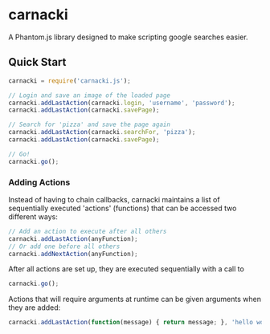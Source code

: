 # carnacki
A Phantom.js library designed to make scripting google searches easier.

## Quick Start
```javascript
carnacki = require('carnacki.js');

// Login and save an image of the loaded page
carnacki.addLastAction(carnacki.login, 'username', 'password');
carnacki.addLastAction(carnacki.savePage);

// Search for 'pizza' and save the page again
carnacki.addLastAction(carnacki.searchFor, 'pizza');
carnacki.addLastAction(carnacki.savePage);

// Go!
carnacki.go();
```

### Adding Actions
Instead of having to chain callbacks, carnacki maintains a list of sequentially executed 'actions' (functions) that can be accessed two different ways:
```javascript
// Add an action to execute after all others
carnacki.addLastAction(anyFunction);
// Or add one before all others 
carnacki.addNextAction(anyFunction);
```
After all actions are set up, they are executed sequentially with a call to
```javascript
carnacki.go();
```
Actions that will require arguments at runtime can be given arguments when they are added:
```javascript
carnacki.addLastAction(function(message) { return message; }, 'hello world');
```
